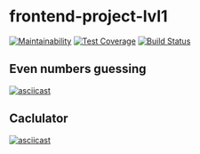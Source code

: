 # frontend-project-lvl1

[![Maintainability](https://api.codeclimate.com/v1/badges/47c1f32356259b2a0a53/maintainability)](https://codeclimate.com/github/hipanda/frontend-project-lvl1/maintainability)
[![Test Coverage](https://api.codeclimate.com/v1/badges/47c1f32356259b2a0a53/test_coverage)](https://codeclimate.com/github/hipanda/frontend-project-lvl1/test_coverage)
[![Build Status](https://travis-ci.com/hipanda/frontend-project-lvl1.svg?branch=master)](https://travis-ci.com/hipanda/frontend-project-lvl1)

## Even numbers guessing
[![asciicast](https://asciinema.org/a/0XcGvH46BuHkeBHXHOy9XvJ94.png)](https://asciinema.org/a/0XcGvH46BuHkeBHXHOy9XvJ94)

## Caclulator
[![asciicast](https://asciinema.org/a/1cCtGTK9IwC3luhqQlA6JWaZs.png)](https://asciinema.org/a/1cCtGTK9IwC3luhqQlA6JWaZs)
